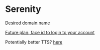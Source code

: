 # Serenity

[Desired domain name](https://uk.godaddy.com/domainsearch/find?checkAvail=1&domainToCheck=meetserenity.co.uk)

[Future plan, face id to login to your account](https://github.com/ageitgey/face_recognition)

Potentially better TTS? [here](https://beta.elevenlabs.io)
